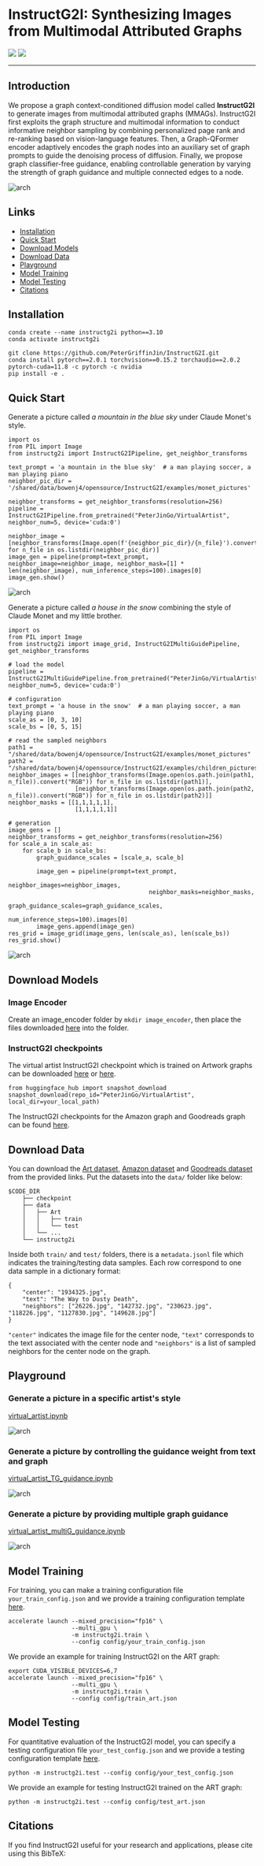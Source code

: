 # InstructG2I: Synthesizing Images from Multimodal Attributed Graphs

<a href='https://ip-adapter.github.io'><img src='https://img.shields.io/badge/Project-Page-green'></a> 
<a href='https://arxiv.org/abs/2308.06721'><img src='https://img.shields.io/badge/Technique-Report-red'></a>

---

## Introduction

We propose a graph context-conditioned diffusion model called **InstructG2I** to generate images from multimodal attributed graphs (MMAGs).
InstructG2I first exploits the graph structure and multimodal information to conduct informative neighbor sampling by combining personalized page rank and re-ranking based on vision-language features. 
Then, a Graph-QFormer encoder adaptively encodes the graph nodes into an auxiliary set of graph prompts to guide the denoising process of diffusion. 
Finally, we propose graph classifier-free guidance, enabling controllable generation by varying the strength of graph guidance and multiple connected edges to a node.

![arch](figs/intro.png)

## Links

- [Installation](#installation)
- [Quick Start](#quick-start)
- [Download Models](#download-models)
- [Download Data](#download-data)
- [Playground](#playground)
- [Model Training](#model-training)
- [Model Testing](#model-testing)
- [Citations](#citations)

## Installation
```
conda create --name instructg2i python==3.10
conda activate instructg2i

git clone https://github.com/PeterGriffinJin/InstructG2I.git
conda install pytorch==2.0.1 torchvision==0.15.2 torchaudio==2.0.2 pytorch-cuda=11.8 -c pytorch -c nvidia
pip install -e .
```

## Quick Start

Generate a picture called *a mountain in the blue sky* under Claude Monet's style.

```
import os
from PIL import Image
from instructg2i import InstructG2IPipeline, get_neighbor_transforms

text_prompt = 'a mountain in the blue sky'  # a man playing soccer, a man playing piano
neighbor_pic_dir = '/shared/data/bowenj4/opensource/InstructG2I/examples/monet_pictures'

neighbor_transforms = get_neighbor_transforms(resolution=256)
pipeline = InstructG2IPipeline.from_pretrained("PeterJinGo/VirtualArtist", neighbor_num=5, device='cuda:0')

neighbor_image = [neighbor_transforms(Image.open(f'{neighbor_pic_dir}/{n_file}').convert("RGB")) for n_file in os.listdir(neighbor_pic_dir)]
image_gen = pipeline(prompt=text_prompt, neighbor_image=neighbor_image, neighbor_mask=[1] * len(neighbor_image), num_inference_steps=100).images[0]
image_gen.show()
```

![arch](figs/example.jpg)


Generate a picture called *a house in the snow* combining the style of Claude Monet and my little brother.
```
import os
from PIL import Image
from instructg2i import image_grid, InstructG2IMultiGuidePipeline, get_neighbor_transforms

# load the model
pipeline = InstructG2IMultiGuidePipeline.from_pretrained("PeterJinGo/VirtualArtist", neighbor_num=5, device='cuda:0')

# configuration
text_prompt = 'a house in the snow'  # a man playing soccer, a man playing piano
scale_as = [0, 3, 10]
scale_bs = [0, 5, 15]

# read the sampled neighbors
path1 = "/shared/data/bowenj4/opensource/InstructG2I/examples/monet_pictures"
path2 = "/shared/data/bowenj4/opensource/InstructG2I/examples/children_pictures"
neighbor_images = [[neighbor_transforms(Image.open(os.path.join(path1, n_file)).convert("RGB")) for n_file in os.listdir(path1)],
                   [neighbor_transforms(Image.open(os.path.join(path2, n_file)).convert("RGB")) for n_file in os.listdir(path2)]]
neighbor_masks = [[1,1,1,1,1],
                   [1,1,1,1,1]]

# generation
image_gens = []
neighbor_transforms = get_neighbor_transforms(resolution=256)
for scale_a in scale_as:
    for scale_b in scale_bs:
        graph_guidance_scales = [scale_a, scale_b]

        image_gen = pipeline(prompt=text_prompt, 
                                        neighbor_images=neighbor_images, 
                                        neighbor_masks=neighbor_masks, 
                                        graph_guidance_scales=graph_guidance_scales,
                                        num_inference_steps=100).images[0]
        image_gens.append(image_gen)
res_grid = image_grid(image_gens, len(scale_as), len(scale_bs))
res_grid.show()
```

![arch](figs/example2.png)


## Download Models

### Image Encoder
Create an image_encoder folder by ```mkdir image_encoder```, then place the files downloaded [here](https://drive.google.com/drive/folders/1AtbN401MDSVLZlH5webITfskkIIjUPLZ?usp=sharing) into the folder.

### InstructG2I checkpoints

The virtual artist InstructG2I checkpoint which is trained on Artwork graphs can be downloaded [here](https://drive.google.com/drive/folders/1ntmPgZXmb-M-k5M0Cnh34p0fxoeKnnYC?usp=sharing) or [here](https://huggingface.co/PeterJinGo/VirtualArtist).

```
from huggingface_hub import snapshot_download
snapshot_download(repo_id="PeterJinGo/VirtualArtist", local_dir=your_local_path)
```

The InstructG2I checkpoints for the Amazon graph and Goodreads graph can be found [here](https://drive.google.com/drive/folders/1rPhc-LFoyqDrqn6gigTogFB7cEpRLx72?usp=sharing).

## Download Data

You can download the [Art dataset](https://drive.google.com/drive/folders/1HzMAHteJrkBYqq1yRfe6cTPTWxVLDCWq?usp=sharing), [Amazon dataset](https://drive.google.com/drive/folders/1GZBBp5CRK3DVNAVydsI97OEILYmy2tL7?usp=sharing) and [Goodreads dataset](https://drive.google.com/drive/folders/17Y7-tZlWG6mDqeZtesIjjo7MEpVa_J8W?usp=sharing) from the provided links. Put the datasets into the ```data/``` folder like below:

```
$CODE_DIR
    ├── checkpoint
    ├── data
    │   ├── Art
    │   │   ├── train
    │   │   └── test
    │   └── ...
    └── instructg2i
```

Inside both ```train/``` and ```test/``` folders, there is a ```metadata.jsonl``` file which indicates the training/testing data samples. Each row correspond to one data sample in a dictionary format:
```
{
    "center": "1934325.jpg", 
    "text": "The Way to Dusty Death", 
    "neighbors": ["26226.jpg", "142732.jpg", "230623.jpg", "118226.jpg", "1127830.jpg", "149628.jpg"]
}
```

```"center"``` indicates the image file for the center node, ```"text"``` corresponds to the text associated with the center node and ```"neighbors"``` is a list of sampled neighbors for the center node on the graph.


## Playground
### Generate a picture in a specific artist's style

[virtual_artist.ipynb]()

![arch](figs/playground1.png)


### Generate a picture by controlling the guidance weight from text and graph

[virtual_artist_TG_guidance.ipynb]()

![arch](figs/playground2.png)

### Generate a picture by providing multiple graph guidance

[virtual_artist_multiG_guidance.ipynb]()

![arch](figs/playground3.png)

## Model Training
For training, you can make a training configuration file ```your_train_config.json``` and we provide a training configuration template [here](https://github.com/PeterGriffinJin/InstructG2I/config/).

```
accelerate launch --mixed_precision="fp16" \
                  --multi_gpu \
                  -m instructg2i.train \
                  --config config/your_train_config.json

```

We provide an example for training InstructG2I on the ART graph:
```
export CUDA_VISIBLE_DEVICES=6,7 
accelerate launch --mixed_precision="fp16" \
                  --multi_gpu \
                  -m instructg2i.train \
                  --config config/train_art.json

```

## Model Testing
For quantitative evaluation of the InstructG2I model, you can specify a testing configuration file ```your_test_config.json``` and we provide a testing configuration template [here](https://github.com/PeterGriffinJin/InstructG2I/config/).

```
python -m instructg2i.test --config config/your_test_config.json
```


We provide an example for testing InstructG2I trained on the ART graph:
```
python -m instructg2i.test --config config/test_art.json
```

## Citations
If you find InstructG2I useful for your research and applications, please cite using this BibTeX:
```bibtex

```
